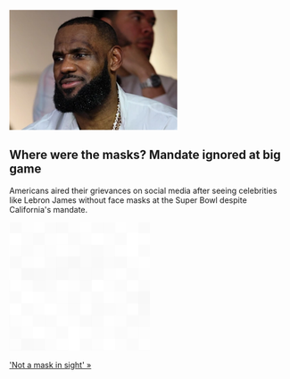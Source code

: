 
![Where were the masks? Mandate ignored at big game](./20220214175840.png)
## Where were the masks? Mandate ignored at big game

Americans aired their grievances on social media after seeing celebrities like Lebron James without face masks at the Super Bowl despite California's mandate.

![pic](../square_bg.png)

['Not a mask in sight' »](https://www.yahoo.com/sports/where-were-masks-celebrities-fans-130227195.html)
